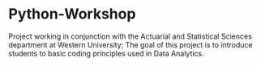 # Python-Workshop

Project working in conjunction with the Actuarial and Statistical Sciences department at Western University;
The goal of this project is to introduce students to basic coding principles used in Data Analytics. 

